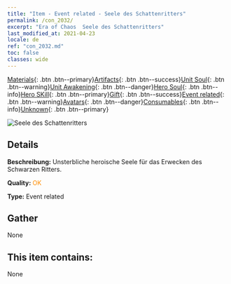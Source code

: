 ```yaml
---
title: "Item - Event related - Seele des Schattenritters"
permalink: /con_2032/
excerpt: "Era of Chaos  Seele des Schattenritters"
last_modified_at: 2021-04-23
locale: de
ref: "con_2032.md"
toc: false
classes: wide
---
```

 [Materials](/ItemsDE/){: .btn .btn--primary}[Artifacts](/ItemsDE/Artifacts/){: .btn .btn--success}[Unit Soul](/ItemsDE/UnitSoul/){: .btn .btn--warning}[Unit Awakening](/ItemsDE/UnitAwakening/){: .btn .btn--danger}[Hero Soul](/ItemsDE/HeroSoul/){: .btn .btn--info}[Hero SKill](/ItemsDE/HeroSkill/){: .btn .btn--primary}[Gift](/ItemsDE/Gift/){: .btn .btn--success}[Event related](/ItemsDE/Events/){: .btn .btn--warning}[Avatars](/ItemsDE/Avatars/){: .btn .btn--danger}[Consumables](/ItemsDE/Consumables/){: .btn .btn--info}[Unknown](/ItemsDE/Unknown/){: .btn .btn--primary}

 ![Seele des Schattenritters](/images/t/juexing_306.jpg)

## Details
 **Beschreibung:** Unsterbliche heroische Seele für das Erwecken des Schwarzen Ritters.

 **Quality:** <span style="color: #FF8C00">OK</span>

 **Type:** Event related

## Gather

  None

## This item contains:

  None

